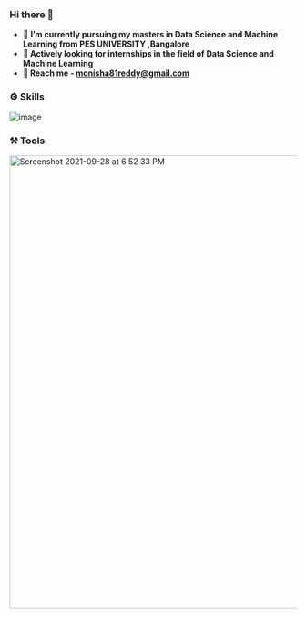 ### Hi there 👋


- 🔭 <b> I’m currently pursuing my masters in Data Science and Machine Learning from PES UNIVERSITY ,Bangalore
- 🌱 Actively looking for internships in the field of Data Science and Machine Learning
- 💬 Reach me - monisha81reddy@gmail.com</b>



### ⚙️ Skills 
![image](https://user-images.githubusercontent.com/63378154/135092843-e6b517ac-111c-4074-af6a-b7c93a0301b3.png)

### ⚒ Tools
<img width="794" alt="Screenshot 2021-09-28 at 6 52 33 PM" src="https://user-images.githubusercontent.com/63378154/135095177-0737486f-dfc3-4247-af21-656c1161bac4.png">







